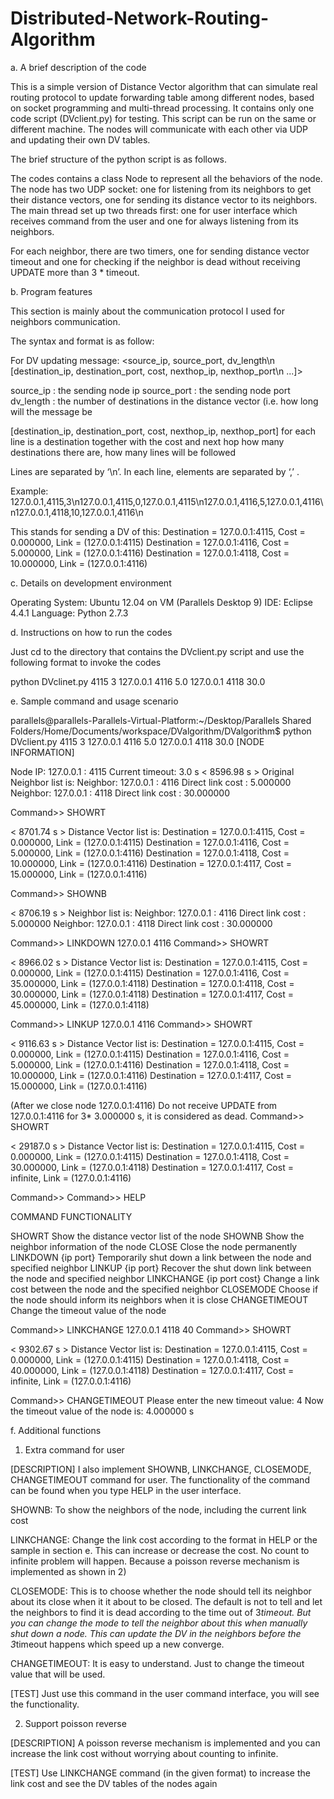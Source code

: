 Distributed-Network-Routing-Algorithm
========================

a. A brief description of the code

This is a simple version of Distance Vector algorithm that can simulate real routing protocol to update forwarding table among different nodes, based on socket programming and multi-thread processing. It contains only one code script (DVclient.py) for testing. This script can be run on the same or different machine. The nodes will communicate with each other via UDP and updating their own DV tables. 

The brief structure of the python script is as follows.

The codes contains a class Node to represent all the behaviors of the node. The node has two UDP socket: one for listening from its neighbors to get their distance vectors, one for sending its distance vector to its neighbors. The main thread set up two threads first: one for user interface which receives command from the user and one for always listening from its neighbors.

For each neighbor, there are two timers, one for sending distance vector timeout and one for checking if the neighbor is dead without receiving UPDATE more than 3 * timeout.


b. Program features

This section is mainly about the communication protocol I used for neighbors communication.

The syntax and format is as follow:

For DV updating message:
<source_ip, source_port, dv_length\n [destination_ip, destination_port, cost, nexthop_ip, nexthop_port\n ...]>

source_ip : the sending node ip
source_port : the sending node port
dv_length : the number of destinations in the distance vector (i.e. how long will the message be

[destination_ip, destination_port, cost, nexthop_ip, nexthop_port]
for each line is a destination together with the cost and next hop
how many destinations there are, how many lines will be followed

Lines are separated by ‘\n’. In each line, elements are separated by ‘,’ .

Example:
127.0.0.1,4115,3\n127.0.0.1,4115,0,127.0.0.1,4115\n127.0.0.1,4116,5,127.0.0.1,4116\n127.0.0.1,4118,10,127.0.0.1,4116\n

This stands for sending a DV of this:
Destination = 127.0.0.1:4115, Cost = 0.000000, Link = (127.0.0.1:4115)
Destination = 127.0.0.1:4116, Cost = 5.000000, Link = (127.0.0.1:4116)
Destination = 127.0.0.1:4118, Cost = 10.000000, Link = (127.0.0.1:4116)


c. Details on development environment

Operating System:    Ubuntu 12.04 on VM (Parallels Desktop 9)
IDE:                 Eclipse 4.4.1
Language:            Python 2.7.3


d. Instructions on how to run the codes

Just cd to the directory that contains the DVclient.py script and use the following format to invoke the codes

python DVclinet.py 4115 3 127.0.0.1 4116 5.0 127.0.0.1 4118 30.0


e. Sample command and usage scenario

parallels@parallels-Parallels-Virtual-Platform:~/Desktop/Parallels Shared Folders/Home/Documents/workspace/DValgorithm/DValgorithm$ python DVclient.py 4115 3 127.0.0.1 4116 5.0 127.0.0.1 4118 30.0
[NODE INFORMATION]

Node IP:   127.0.0.1 : 4115
Current timeout: 3.0 s
< 8596.98 s > Original Neighbor list is:
Neighbor:  127.0.0.1 : 4116 Direct link cost : 5.000000
Neighbor:  127.0.0.1 : 4118 Direct link cost : 30.000000

Command>> SHOWRT

< 8701.74 s > Distance Vector list is:
Destination = 127.0.0.1:4115, Cost = 0.000000, Link = (127.0.0.1:4115)
Destination = 127.0.0.1:4116, Cost = 5.000000, Link = (127.0.0.1:4116)
Destination = 127.0.0.1:4118, Cost = 10.000000, Link = (127.0.0.1:4116)
Destination = 127.0.0.1:4117, Cost = 15.000000, Link = (127.0.0.1:4116)

Command>> SHOWNB

< 8706.19 s > Neighbor list is:
Neighbor:  127.0.0.1 : 4116 Direct link cost : 5.000000
Neighbor:  127.0.0.1 : 4118 Direct link cost : 30.000000

Command>> LINKDOWN 127.0.0.1 4116
Command>> SHOWRT

< 8966.02 s > Distance Vector list is:
Destination = 127.0.0.1:4115, Cost = 0.000000, Link = (127.0.0.1:4115)
Destination = 127.0.0.1:4116, Cost = 35.000000, Link = (127.0.0.1:4118)
Destination = 127.0.0.1:4118, Cost = 30.000000, Link = (127.0.0.1:4118)
Destination = 127.0.0.1:4117, Cost = 45.000000, Link = (127.0.0.1:4118)

Command>> LINKUP 127.0.0.1 4116
Command>> SHOWRT

< 9116.63 s > Distance Vector list is:
Destination = 127.0.0.1:4115, Cost = 0.000000, Link = (127.0.0.1:4115)
Destination = 127.0.0.1:4116, Cost = 5.000000, Link = (127.0.0.1:4116)
Destination = 127.0.0.1:4118, Cost = 10.000000, Link = (127.0.0.1:4116)
Destination = 127.0.0.1:4117, Cost = 15.000000, Link = (127.0.0.1:4116)

(After we close node 127.0.0.1:4116)
 Do not receive UPDATE from 127.0.0.1:4116 for 3* 3.000000 s, it is considered as dead.
Command>> 
SHOWRT

< 29187.0 s > Distance Vector list is:
Destination = 127.0.0.1:4115, Cost = 0.000000, Link = (127.0.0.1:4115)
Destination = 127.0.0.1:4118, Cost = 30.000000, Link = (127.0.0.1:4118)
Destination = 127.0.0.1:4117, Cost = infinite, Link = (127.0.0.1:4116)

Command>> 
Command>> HELP

COMMAND                        FUNCTIONALITY

SHOWRT                         Show the distance vector list of the node
SHOWNB                         Show the neighbor information of the node
CLOSE                          Close the node permanently
LINKDOWN {ip port}             Temporarily shut down a link between the node and specified neighbor
LINKUP {ip port}               Recover the shut down link between the node and specified neighbor
LINKCHANGE {ip port cost}      Change a link cost between the node and the specified neighbor
CLOSEMODE                      Choose if the node should inform its neighbors when it is close
CHANGETIMEOUT                  Change the timeout value of the node

Command>> LINKCHANGE 127.0.0.1 4118 40
Command>> SHOWRT

< 9302.67 s > Distance Vector list is:
Destination = 127.0.0.1:4115, Cost = 0.000000, Link = (127.0.0.1:4115)
Destination = 127.0.0.1:4118, Cost = 40.000000, Link = (127.0.0.1:4118)
Destination = 127.0.0.1:4117, Cost = infinite, Link = (127.0.0.1:4116)

Command>> CHANGETIMEOUT
 Please enter the new timeout value: 4
 Now the timeout value of the node is: 4.000000 s

f. Additional functions

1) Extra command for user

[DESCRIPTION] I also implement SHOWNB, LINKCHANGE, CLOSEMODE, CHANGETIMEOUT command for user. The functionality of the command can be found when you type HELP in the user interface.

SHOWNB: To show the neighbors of the node, including the current link cost

LINKCHANGE: Change the link cost according to the format in HELP or the sample in section e. This can increase or decrease the cost. No count to infinite problem will happen. Because a poisson reverse mechanism is implemented as shown in 2)

CLOSEMODE: This is to choose whether the node should tell its neighbor about its close when it it about to be closed. The default is not to tell and let the neighbors to find it is dead according to the time out of 3*timeout. But you can change the mode to tell the neighbor about this when manually shut down a node. This can update the DV in the neighbors before the 3*timeout happens which speed up a new converge.

CHANGETIMEOUT: It is easy to understand. Just to change the timeout value that will be used.

[TEST] Just use this command in the user command interface, you will see the functionality.

2) Support poisson reverse

[DESCRIPTION] A poisson reverse mechanism is implemented and you can increase the link cost without worrying about counting to infinite.

[TEST] Use LINKCHANGE command (in the given format) to increase the link cost and see the DV tables of the nodes again 

